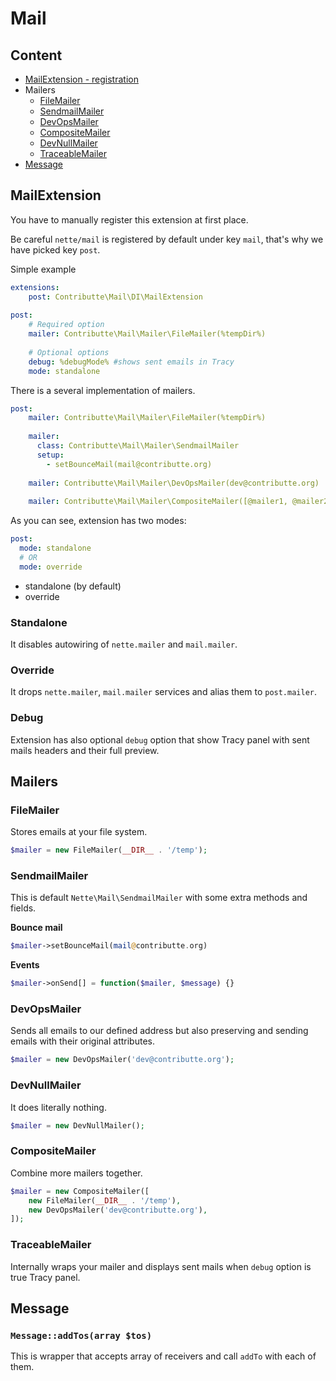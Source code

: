 # Mail

## Content

- [MailExtension - registration](#mailextension)
- Mailers
    - [FileMailer](#filemailer)
    - [SendmailMailer](#sendmailmailer)
    - [DevOpsMailer](#devopsmailer)
    - [CompositeMailer](#compositemailer)
    - [DevNullMailer](#devnullmailer)
    - [TraceableMailer](#traceablemailer)
- [Message](#message)

## MailExtension

You have to manually register this extension at first place.

Be careful `nette/mail` is registered by default under key `mail`, that's why we have picked key `post`.

Simple example
```yaml
extensions:
    post: Contributte\Mail\DI\MailExtension
    
post:
    # Required option
    mailer: Contributte\Mail\Mailer\FileMailer(%tempDir%)
    
    # Optional options
    debug: %debugMode% #shows sent emails in Tracy
    mode: standalone

```

There is a several implementation of mailers.

```yaml
post:
    mailer: Contributte\Mail\Mailer\FileMailer(%tempDir%)
    
    mailer:
      class: Contributte\Mail\Mailer\SendmailMailer
      setup:
        - setBounceMail(mail@contributte.org)
        
    mailer: Contributte\Mail\Mailer\DevOpsMailer(dev@contributte.org)
    
    mailer: Contributte\Mail\Mailer\CompositeMailer([@mailer1, @mailer2])
```

As you can see, extension has two modes:

```yaml
post:
  mode: standalone
  # OR
  mode: override
```

- standalone (by default)
- override 

### Standalone 

It disables autowiring of `nette.mailer` and `mail.mailer`.

### Override

It drops `nette.mailer`, `mail.mailer` services and alias them to `post.mailer`.

### Debug

Extension has also optional `debug` option that show Tracy panel with sent mails headers and their full preview.

## Mailers

### FileMailer

Stores emails at your file system.

```php
$mailer = new FileMailer(__DIR__ . '/temp');
```

### SendmailMailer

This is default `Nette\Mail\SendmailMailer` with some extra methods and fields.

**Bounce mail**

```php
$mailer->setBounceMail(mail@contributte.org)
```

**Events**

```php
$mailer->onSend[] = function($mailer, $message) {}
```

### DevOpsMailer

Sends all emails to our defined address but also preserving and sending emails with their original attributes.

```php
$mailer = new DevOpsMailer('dev@contributte.org');
```

### DevNullMailer

It does literally nothing.

```php
$mailer = new DevNullMailer();
```

### CompositeMailer

Combine more mailers together.

```php
$mailer = new CompositeMailer([
    new FileMailer(__DIR__ . '/temp'),
    new DevOpsMailer('dev@contributte.org'),
]);
```

### TraceableMailer

Internally wraps your mailer and displays sent mails when `debug` option is true Tracy panel. 

## Message

### `Message::addTos(array $tos)`

This is wrapper that accepts array of receivers and call `addTo` with each of them.
